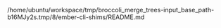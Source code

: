 /home/ubuntu/workspace/tmp/broccoli_merge_trees-input_base_path-b16MJy2s.tmp/8/ember-cli-shims/README.md